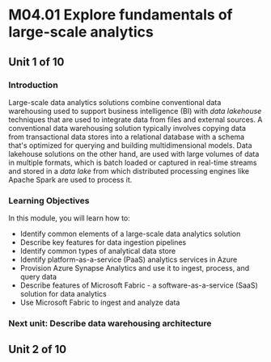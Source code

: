 # M04.01 Explore fundamentals of large-scale analytics

## Unit 1 of 10

### Introduction

Large-scale data analytics solutions combine conventional data warehousing used to support business intelligence (BI) with *data lakehouse* techniques that are used to integrate data from files and external sources. A conventional data warehousing solution typically involves copying data from transactional data stores into a relational database with a schema that's optimized for querying and building multidimensional models. Data lakehouse solutions on the other hand, are used with large volumes of data in multiple formats, which is batch loaded or captured in real-time streams and stored in a *data lake* from which distributed processing engines like Apache Spark are used to process it.

### Learning Objectives

In this module, you will learn how to:

- Identify common elements of a large-scale data analytics solution
- Describe key features for data ingestion pipelines
- Identify common types of analytical data store
- Identify platform-as-a-service (PaaS) analytics services in Azure
- Provision Azure Synapse Analytics and use it to ingest, process, and query data
- Describe features of Microsoft Fabric - a software-as-a-service (SaaS) solution for data analytics
- Use Microsoft Fabric to ingest and analyze data

### Next unit: Describe data warehousing architecture

## Unit 2 of 10
